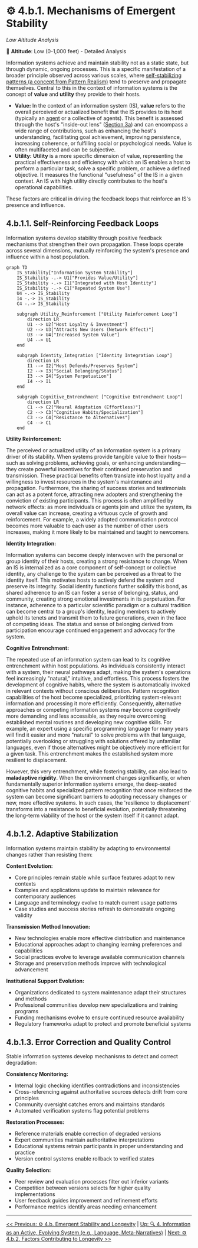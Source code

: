 # ⚙️ 4.b.1. Mechanisms of Emergent Stability

*Low Altitude Analysis*

📍 **Altitude**: Low (0-1,000 feet) - Detailed Analysis

<!--

- What are coherence and resonance?
- cognitive entrenchment vs maladaptive rigidity. What's the interplay?
- flesh out the bullet points

-->

Information systems achieve and maintain stability not as a static state, but through dynamic, ongoing processes. This is a specific manifestation of a broader principle observed across various scales, where [self-stabilizing patterns (a concept from Pattern Realism)](../../01-pattern-realism/1-pattern-realism.md#pattern-stability-and-outward-stabilization) tend to preserve and propagate themselves. Central to this in the context of information systems is the concept of **value** and **utility** they provide to their hosts.

* **Value:** In the context of an information system (IS), **value** refers to the overall perceived or actualized benefit that the IS provides to its host (typically an [agent](../../glossary.md#agent) or a collective of agents). This benefit is assessed through the host's "inside-out lens" ([Section 3a](../../03-agents-as-information-processors/3a-inside-out-lens-self-preservation.md)) and can encompass a wide range of contributions, such as enhancing the host's understanding, facilitating goal achievement, improving persistence, increasing coherence, or fulfilling social or psychological needs. Value is often multifaceted and can be subjective.
* **Utility:** **Utility** is a more specific dimension of value, representing the practical effectiveness and efficiency with which an IS enables a host to perform a particular task, solve a specific problem, or achieve a defined objective. It measures the functional "usefulness" of the IS in a given context. An IS with high utility directly contributes to the host's operational capabilities.

These factors are critical in driving the feedback loops that reinforce an IS's presence and influence.

## **4.b.1.1. Self-Reinforcing Feedback Loops**

Information systems develop stability through positive feedback mechanisms that strengthen their own propagation. These loops operate across several dimensions, mutually reinforcing the system's presence and influence within a host population.

```mermaid
graph TD
    IS_Stability["Information System Stability"]
    IS_Stability -.-> U1["Provides Value/Utility"]
    IS_Stability -.-> I1["Integrated with Host Identity"]
    IS_Stability -.-> C1["Repeated System Use"]
    U4 -.-> IS_Stability
    I4 -.-> IS_Stability
    C4 -.-> IS_Stability

    subgraph Utility_Reinforcement ["Utility Reinforcement Loop"]
        direction LR
        U1 --> U2["Host Loyalty & Investment"]
        U2 --> U3["Attracts New Users (Network Effect)"]
        U3 --> U4["Increased System Value"]
        U4 --> U1
    end

    subgraph Identity_Integration ["Identity Integration Loop"]
        direction LR
        I1 --> I2["Host Defends/Preserves System"]
        I2 --> I3["Social Belonging/Status"]
        I3 --> I4["System Perpetuation"]
        I4 --> I1
    end

    subgraph Cognitive_Entrenchment ["Cognitive Entrenchment Loop"]
        direction LR
        C1 --> C2["Neural Adaptation (Effortless)"]
        C2 --> C3["Cognitive Habits/Specialization"]
        C3 --> C4["Resistance to Alternatives"]
        C4 --> C1
    end
```

**Utility Reinforcement:**

The perceived or actualized utility of an information system is a primary driver of its stability. When systems provide tangible value to their hosts—such as solving problems, achieving goals, or enhancing understanding—they create powerful incentives for their continued preservation and transmission. These practical benefits often translate into host loyalty and a willingness to invest resources in the system's maintenance and propagation. Furthermore, the sharing of success stories and testimonials can act as a potent force, attracting new adopters and strengthening the conviction of existing participants. This process is often amplified by network effects: as more individuals or agents join and utilize the system, its overall value can increase, creating a virtuous cycle of growth and reinforcement. For example, a widely adopted communication protocol becomes more valuable to each user as the number of other users increases, making it more likely to be maintained and taught to newcomers.

**Identity Integration:**

Information systems can become deeply interwoven with the personal or group identity of their hosts, creating a strong resistance to change. When an IS is internalized as a core component of self-concept or collective identity, any challenge to the system can be perceived as a threat to the identity itself. This motivates hosts to actively defend the system and preserve its integrity. Social identity functions further solidify this bond, as shared adherence to an IS can foster a sense of belonging, status, and community, creating strong emotional investments in its perpetuation. For instance, adherence to a particular scientific paradigm or a cultural tradition can become central to a group's identity, leading members to actively uphold its tenets and transmit them to future generations, even in the face of competing ideas. The status and sense of belonging derived from participation encourage continued engagement and advocacy for the system.

**Cognitive Entrenchment:**

The repeated use of an information system can lead to its cognitive entrenchment within host populations. As individuals consistently interact with a system, their neural pathways adapt, making the system's operations feel increasingly "natural," intuitive, and effortless. This process fosters the development of cognitive habits, where the system is automatically invoked in relevant contexts without conscious deliberation. Pattern recognition capabilities of the host become specialized, prioritizing system-relevant information and processing it more efficiently. Consequently, alternative approaches or competing information systems may become cognitively more demanding and less accessible, as they require overcoming established mental routines and developing new cognitive skills. For example, an expert using a specific programming language for many years will find it easier and more "natural" to solve problems with that language, potentially overlooking or struggling with solutions offered by unfamiliar languages, even if those alternatives might be objectively more efficient for a given task. This entrenchment makes the established system more resilient to displacement.

However, this very entrenchment, while fostering stability, can also lead to **maladaptive rigidity**. When the environment changes significantly, or when fundamentally superior information systems emerge, the deep-seated cognitive habits and specialized pattern recognition that once reinforced the system can become significant barriers to adopting necessary changes or new, more effective systems. In such cases, the 'resilience to displacement' transforms into a resistance to beneficial evolution, potentially threatening the long-term viability of the host or the system itself if it cannot adapt.

## **4.b.1.2. Adaptive Stabilization**

Information systems maintain stability by adapting to environmental changes rather than resisting them:

**Content Evolution:**

* Core principles remain stable while surface features adapt to new contexts
* Examples and applications update to maintain relevance for contemporary audiences
* Language and terminology evolve to match current usage patterns
* Case studies and success stories refresh to demonstrate ongoing validity

**Transmission Method Innovation:**

* New technologies enable more effective distribution and maintenance
* Educational approaches adapt to changing learning preferences and capabilities
* Social practices evolve to leverage available communication channels
* Storage and preservation methods improve with technological advancement

**Institutional Support Evolution:**

* Organizations dedicated to system maintenance adapt their structures and methods
* Professional communities develop new specializations and training programs
* Funding mechanisms evolve to ensure continued resource availability
* Regulatory frameworks adapt to protect and promote beneficial systems

## **4.b.1.3. Error Correction and Quality Control**

Stable information systems develop mechanisms to detect and correct degradation:

**Consistency Monitoring:**

* Internal logic checking identifies contradictions and inconsistencies
* Cross-referencing against authoritative sources detects drift from core principles
* Community oversight catches errors and maintains standards
* Automated verification systems flag potential problems

**Restoration Processes:**

* Reference materials enable correction of degraded versions
* Expert communities maintain authoritative interpretations
* Educational systems retrain participants in proper understanding and practice
* Version control systems enable rollback to verified states

**Quality Selection:**

* Peer review and evaluation processes filter out inferior variants
* Competition between versions selects for higher quality implementations
* User feedback guides improvement and refinement efforts
* Performance metrics identify areas needing enhancement

---
[<< Previous: ⚙️ 4.b. Emergent Stability and Longevity](4b-emergent-stability-longevity.md) | [Up: 🔍 4. Information as an Active, Evolving System (e.g., Language, Meta-Narratives)](../4-information-systems.md) | [Next: ⚙️ 4.b.2. Factors Contributing to Longevity >>](4b2-factors-contributing-longevity.md)
